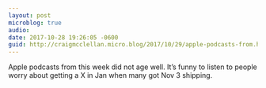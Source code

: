 ```yaml
---
layout: post
microblog: true
audio: 
date: 2017-10-28 19:26:05 -0600
guid: http://craigmcclellan.micro.blog/2017/10/29/apple-podcasts-from.html
---
```

Apple podcasts from this week did not age well. It’s funny to listen to people worry about getting a X in Jan when many got Nov 3 shipping.
